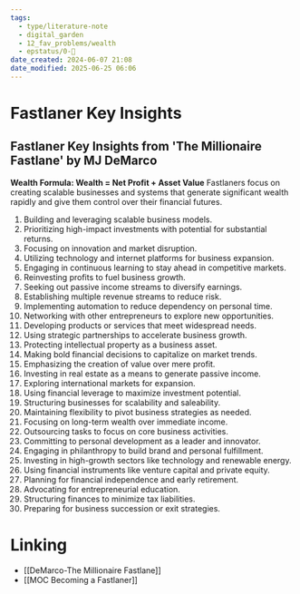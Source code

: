 ```yaml
---
tags:
  - type/literature-note
  - digital_garden
  - 12_fav_problems/wealth
  - epstatus/0-🌰
date_created: 2024-06-07 21:08
date_modified: 2025-06-25 06:06
---
```

# Fastlaner Key Insights

## Fastlaner Key Insights from 'The Millionaire Fastlane' by MJ DeMarco

**Wealth Formula: Wealth = Net Profit + Asset Value**
Fastlaners focus on creating scalable businesses and systems that generate significant wealth rapidly and give them control over their financial futures.

1. Building and leveraging scalable business models.
2. Prioritizing high-impact investments with potential for substantial returns.
3. Focusing on innovation and market disruption.
4. Utilizing technology and internet platforms for business expansion.
5. Engaging in continuous learning to stay ahead in competitive markets.
6. Reinvesting profits to fuel business growth.
7. Seeking out passive income streams to diversify earnings.
8. Establishing multiple revenue streams to reduce risk.
9. Implementing automation to reduce dependency on personal time.
10. Networking with other entrepreneurs to explore new opportunities.
11. Developing products or services that meet widespread needs.
12. Using strategic partnerships to accelerate business growth.
13. Protecting intellectual property as a business asset.
14. Making bold financial decisions to capitalize on market trends.
15. Emphasizing the creation of value over mere profit.
16. Investing in real estate as a means to generate passive income.
17. Exploring international markets for expansion.
18. Using financial leverage to maximize investment potential.
19. Structuring businesses for scalability and saleability.
20. Maintaining flexibility to pivot business strategies as needed.
21. Focusing on long-term wealth over immediate income.
22. Outsourcing tasks to focus on core business activities.
23. Committing to personal development as a leader and innovator.
24. Engaging in philanthropy to build brand and personal fulfillment.
25. Investing in high-growth sectors like technology and renewable energy.
26. Using financial instruments like venture capital and private equity.
27. Planning for financial independence and early retirement.
28. Advocating for entrepreneurial education.
29. Structuring finances to minimize tax liabilities.
30. Preparing for business succession or exit strategies.

# Linking

+ [[DeMarco-The Millionaire Fastlane]]
+ [[MOC Becoming a Fastlaner]]